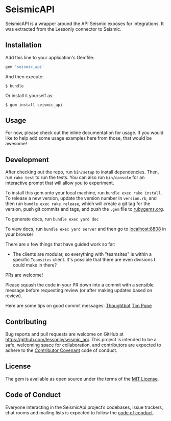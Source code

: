 # SeismicAPI

SeismicAPI is a wrapper around the API Seismic exposes for integrations. It was extracted from the Lessonly connector to Seismic.

## Installation

Add this line to your application's Gemfile:

```ruby
gem 'seismic_api'
```

And then execute:

    $ bundle

Or install it yourself as:

    $ gem install seismic_api

## Usage

For now, please check out the inline documentation for usage. If you would like to help add some usage examples here from those, that would be awesome!

## Development

After checking out the repo, run `bin/setup` to install dependencies. Then, run `rake test` to run the tests. You can also run `bin/console` for an interactive prompt that will allow you to experiment.

To install this gem onto your local machine, run `bundle exec rake install`. To release a new version, update the version number in `version.rb`, and then run `bundle exec rake release`, which will create a git tag for the version, push git commits and tags, and push the `.gem` file to [rubygems.org](https://rubygems.org).

To generate docs, run `bundle exec yard doc`

To view docs, run `bundle exec yard server` and then go to [localhost:8808](localhost:8808) in your browser

There are a few things that have guided work so far:

- The clients are modular, so everything with "teamsites" is within a specific `Teamsites` client. It's possible that there are even divisions I could make in there?

PRs are welcome!

Please squash the code in your PR down into a commit with a sensible message before requesting review (or after making updates based on review).

Here are some tips on good commit messages:
[Thoughtbot](https://thoughtbot.com/blog/5-useful-tips-for-a-better-commit-message)
[Tim Pope](https://tbaggery.com/2008/04/19/a-note-about-git-commit-messages.html)

## Contributing

Bug reports and pull requests are welcome on GitHub at https://github.com/lessonly/seismic_api. This project is intended to be a safe, welcoming space for collaboration, and contributors are expected to adhere to the [Contributor Covenant](http://contributor-covenant.org) code of conduct.

## License

The gem is available as open source under the terms of the [MIT License](https://opensource.org/licenses/MIT).

## Code of Conduct

Everyone interacting in the SeismicApi project’s codebases, issue trackers, chat rooms and mailing lists is expected to follow the [code of conduct](https://github.com/lessonly/seismic_api/blob/master/CODE_OF_CONDUCT.md).
